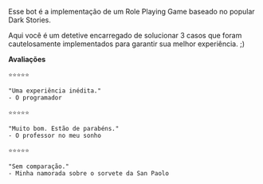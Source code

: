 Esse bot é a implementação de um Role Playing Game baseado no popular Dark Stories.

Aqui você é um detetive encarregado de solucionar 3 casos que foram cautelosamente implementados para garantir sua melhor experiência. ;)

**Avaliações**

```
⭐️⭐️⭐️⭐️⭐️

"Uma experiência inédita."
- O programador
```

```
⭐️⭐️⭐️⭐️⭐️

"Muito bom. Estão de parabéns."
- O professor no meu sonho
```

```
⭐️⭐️⭐️⭐️⭐️

"Sem comparação."
- Minha namorada sobre o sorvete da San Paolo
```
